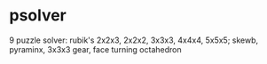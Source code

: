 # psolver
9 puzzle solver: rubik's 2x2x3, 2x2x2, 3x3x3, 4x4x4, 5x5x5; skewb, pyraminx, 3x3x3 gear, face turning octahedron
